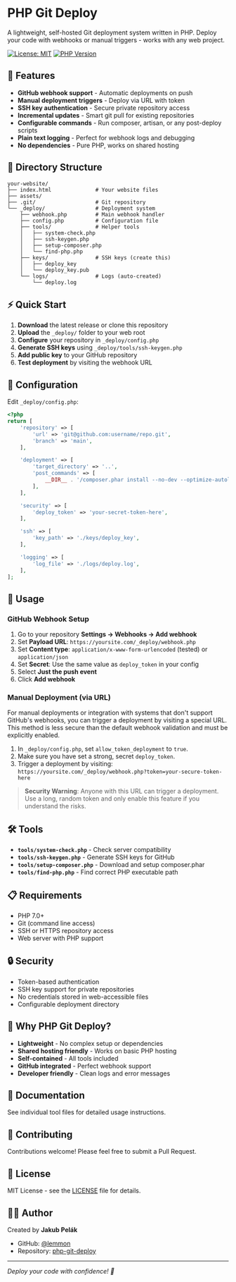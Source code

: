 # PHP Git Deploy

A lightweight, self-hosted Git deployment system written in PHP. Deploy your code with webhooks or manual triggers - works with any web project.

[![License: MIT](https://img.shields.io/badge/License-MIT-yellow.svg)](https://opensource.org/licenses/MIT)
[![PHP Version](https://img.shields.io/badge/PHP-7.0%2B-blue.svg)](https://php.net)

## 🚀 Features

- **GitHub webhook support** - Automatic deployments on push
- **Manual deployment triggers** - Deploy via URL with token
- **SSH key authentication** - Secure private repository access
- **Incremental updates** - Smart git pull for existing repositories
- **Configurable commands** - Run composer, artisan, or any post-deploy scripts
- **Plain text logging** - Perfect for webhook logs and debugging
- **No dependencies** - Pure PHP, works on shared hosting

## 📁 Directory Structure

```
your-website/
├── index.html              # Your website files
├── assets/
├── .git/                   # Git repository
└── _deploy/                # Deployment system
    ├── webhook.php         # Main webhook handler
    ├── config.php          # Configuration file
    ├── tools/              # Helper tools
    │   ├── system-check.php
    │   ├── ssh-keygen.php
    │   ├── setup-composer.php
    │   └── find-php.php
    ├── keys/               # SSH keys (create this)
    │   ├── deploy_key
    │   └── deploy_key.pub
    └── logs/               # Logs (auto-created)
        └── deploy.log
```

## ⚡ Quick Start

1. **Download** the latest release or clone this repository
2. **Upload** the `_deploy/` folder to your web root
3. **Configure** your repository in `_deploy/config.php`
4. **Generate SSH keys** using `_deploy/tools/ssh-keygen.php`
5. **Add public key** to your GitHub repository
6. **Test deployment** by visiting the webhook URL

## 🔧 Configuration

Edit `_deploy/config.php`:

```php
<?php
return [
    'repository' => [
        'url' => 'git@github.com:username/repo.git',
        'branch' => 'main',
    ],

    'deployment' => [
        'target_directory' => '..',
        'post_commands' => [
            __DIR__ . '/composer.phar install --no-dev --optimize-autoloader --no-interaction',
        ],
    ],

    'security' => [
        'deploy_token' => 'your-secret-token-here',
    ],

    'ssh' => [
        'key_path' => './keys/deploy_key',
    ],

    'logging' => [
        'log_file' => './logs/deploy.log',
    ],
];
```

## 🔗 Usage

### GitHub Webhook Setup
1. Go to your repository **Settings → Webhooks → Add webhook**
2. Set **Payload URL**: `https://yoursite.com/_deploy/webhook.php`
3. Set **Content type**: `application/x-www-form-urlencoded` (tested) or `application/json`
4. Set **Secret**: Use the same value as `deploy_token` in your config
5. Select **Just the push event**
6. Click **Add webhook**

### Manual Deployment (via URL)

For manual deployments or integration with systems that don't support GitHub's webhooks, you can trigger a deployment by visiting a special URL. This method is less secure than the default webhook validation and must be explicitly enabled.

1.  In `_deploy/config.php`, set `allow_token_deployment` to `true`.
2.  Make sure you have set a strong, secret `deploy_token`.
3.  Trigger a deployment by visiting:
    `https://yoursite.com/_deploy/webhook.php?token=your-secure-token-here`

> **Security Warning**: Anyone with this URL can trigger a deployment. Use a long, random token and only enable this feature if you understand the risks.

## 🛠️ Tools

- **`tools/system-check.php`** - Check server compatibility
- **`tools/ssh-keygen.php`** - Generate SSH keys for GitHub
- **`tools/setup-composer.php`** - Download and setup composer.phar
- **`tools/find-php.php`** - Find correct PHP executable path

## 📋 Requirements

- PHP 7.0+
- Git (command line access)
- SSH or HTTPS repository access
- Web server with PHP support

## 🔒 Security

- Token-based authentication
- SSH key support for private repositories
- No credentials stored in web-accessible files
- Configurable deployment directory

## 🌟 Why PHP Git Deploy?

- **Lightweight** - No complex setup or dependencies
- **Shared hosting friendly** - Works on basic PHP hosting
- **Self-contained** - All tools included
- **GitHub integrated** - Perfect webhook support
- **Developer friendly** - Clean logs and error messages

## 📖 Documentation

See individual tool files for detailed usage instructions.

## 🤝 Contributing

Contributions welcome! Please feel free to submit a Pull Request.

## 📄 License

MIT License - see the [LICENSE](LICENSE) file for details.

## 👨‍💻 Author

Created by **Jakub Pelák**

- GitHub: [@lemmon](https://github.com/lemmon)
- Repository: [php-git-deploy](https://github.com/lemmon/php-git-deploy)

---

*Deploy your code with confidence! 🚀*
